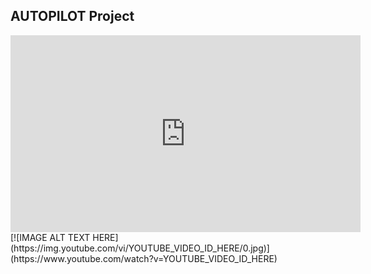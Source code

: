 ## AUTOPILOT Project
<iframe width="560" height="315" src="https://www.youtube.com/embed/tis1tot8mWk" frameborder="0" allow="accelerometer; autoplay; encrypted-media; gyroscope; picture-in-picture" allowfullscreen></iframe>
[![IMAGE ALT TEXT HERE](https://img.youtube.com/vi/YOUTUBE_VIDEO_ID_HERE/0.jpg)](https://www.youtube.com/watch?v=YOUTUBE_VIDEO_ID_HERE)